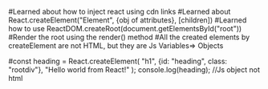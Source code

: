 #Learned about how to inject react using cdn links
#Learned about React.createElement("Element", {obj of attributes}, [children])
#Learned how to use ReactDOM.createRoot(document.getElementsById("root"))
#Render the root using the render() method
#All the created elements by  createElement are not HTML, but they are Js Variables=> Objects

#const heading = React.createElement(
  "h1",
  {id: "heading", class: "rootdiv"},
  "Hello world from React!"
);
console.log(heading); //Js object not html